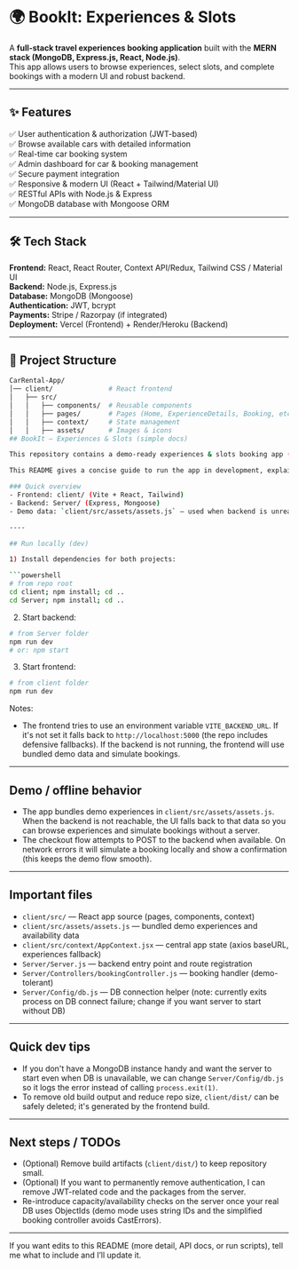 # 🌍 BookIt: Experiences & Slots

A **full-stack travel experiences booking application** built with the **MERN stack (MongoDB, Express.js, React, Node.js)**.  
This app allows users to browse experiences, select slots, and complete bookings with a modern UI and robust backend.  

---

## ✨ Features  

✅ User authentication & authorization (JWT-based)  
✅ Browse available cars with detailed information  
✅ Real-time car booking system  
✅ Admin dashboard for car & booking management  
✅ Secure payment integration  
✅ Responsive & modern UI (React + Tailwind/Material UI)  
✅ RESTful APIs with Node.js & Express  
✅ MongoDB database with Mongoose ORM  

---

## 🛠️ Tech Stack  

**Frontend:** React, React Router, Context API/Redux, Tailwind CSS / Material UI  
**Backend:** Node.js, Express.js  
**Database:** MongoDB (Mongoose)  
**Authentication:** JWT, bcrypt  
**Payments:** Stripe / Razorpay (if integrated)  
**Deployment:** Vercel (Frontend) + Render/Heroku (Backend)  

---

## 📂 Project Structure  

```bash
CarRental-App/
│── client/              # React frontend
│   ├── src/
│   │   ├── components/  # Reusable components
│   │   ├── pages/       # Pages (Home, ExperienceDetails, Booking, etc.)
│   │   ├── context/     # State management
│   │   ├── assets/      # Images & icons
## BookIt — Experiences & Slots (simple docs)

This repository contains a demo-ready experiences & slots booking app (originally a car rental starter) with a React frontend and an Express + MongoDB backend.

This README gives a concise guide to run the app in development, explains the demo/offline behavior, and points to the important files.

### Quick overview
- Frontend: client/ (Vite + React, Tailwind)
- Backend: Server/ (Express, Mongoose)
- Demo data: `client/src/assets/assets.js` — used when backend is unreachable

----

## Run locally (dev)

1) Install dependencies for both projects:

```powershell
# from repo root
cd client; npm install; cd ..
cd Server; npm install; cd ..
```

2) Start backend:

```powershell
# from Server folder
npm run dev
# or: npm start
```

3) Start frontend:

```powershell
# from client folder
npm run dev
```

Notes:
- The frontend tries to use an environment variable `VITE_BACKEND_URL`. If it's not set it falls back to `http://localhost:5000` (the repo includes defensive fallbacks). If the backend is not running, the frontend will use bundled demo data and simulate bookings.

----

## Demo / offline behavior

- The app bundles demo experiences in `client/src/assets/assets.js`. When the backend is not reachable, the UI falls back to that data so you can browse experiences and simulate bookings without a server.
- The checkout flow attempts to POST to the backend when available. On network errors it will simulate a booking locally and show a confirmation (this keeps the demo flow smooth).

----

## Important files

- `client/src/` — React app source (pages, components, context)
- `client/src/assets/assets.js` — bundled demo experiences and availability data
- `client/src/context/AppContext.jsx` — central app state (axios baseURL, experiences fallback)
- `Server/Server.js` — backend entry point and route registration
- `Server/Controllers/bookingController.js` — booking handler (demo-tolerant)
- `Server/Config/db.js` — DB connection helper (note: currently exits process on DB connect failure; change if you want server to start without DB)

----

## Quick dev tips

- If you don't have a MongoDB instance handy and want the server to start even when DB is unavailable, we can change `Server/Config/db.js` so it logs the error instead of calling `process.exit(1)`.
- To remove old build output and reduce repo size, `client/dist/` can be safely deleted; it's generated by the frontend build.

----

## Next steps / TODOs

- (Optional) Remove build artifacts (`client/dist/`) to keep repository small.
- (Optional) If you want to permanently remove authentication, I can remove JWT-related code and the packages from the server.
- Re-introduce capacity/availability checks on the server once your real DB uses ObjectIds (demo mode uses string IDs and the simplified booking controller avoids CastErrors).

----

If you want edits to this README (more detail, API docs, or run scripts), tell me what to include and I’ll update it.
